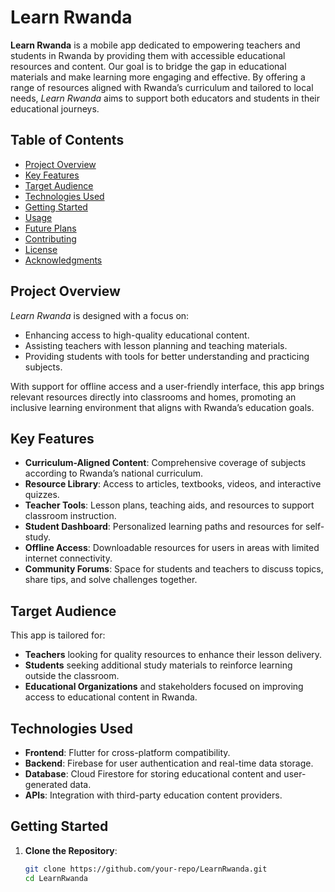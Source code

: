 # Learn Rwanda

**Learn Rwanda** is a mobile app dedicated to empowering teachers and students in Rwanda by providing them with accessible educational resources and content. Our goal is to bridge the gap in educational materials and make learning more engaging and effective. By offering a range of resources aligned with Rwanda’s curriculum and tailored to local needs, *Learn Rwanda* aims to support both educators and students in their educational journeys.

## Table of Contents
- [Project Overview](#project-overview)
- [Key Features](#key-features)
- [Target Audience](#target-audience)
- [Technologies Used](#technologies-used)
- [Getting Started](#getting-started)
- [Usage](#usage)
- [Future Plans](#future-plans)
- [Contributing](#contributing)
- [License](#license)
- [Acknowledgments](#acknowledgments)

## Project Overview
*Learn Rwanda* is designed with a focus on:
- Enhancing access to high-quality educational content.
- Assisting teachers with lesson planning and teaching materials.
- Providing students with tools for better understanding and practicing subjects.

With support for offline access and a user-friendly interface, this app brings relevant resources directly into classrooms and homes, promoting an inclusive learning environment that aligns with Rwanda’s education goals.

## Key Features
- **Curriculum-Aligned Content**: Comprehensive coverage of subjects according to Rwanda’s national curriculum.
- **Resource Library**: Access to articles, textbooks, videos, and interactive quizzes.
- **Teacher Tools**: Lesson plans, teaching aids, and resources to support classroom instruction.
- **Student Dashboard**: Personalized learning paths and resources for self-study.
- **Offline Access**: Downloadable resources for users in areas with limited internet connectivity.
- **Community Forums**: Space for students and teachers to discuss topics, share tips, and solve challenges together.

## Target Audience
This app is tailored for:
- **Teachers** looking for quality resources to enhance their lesson delivery.
- **Students** seeking additional study materials to reinforce learning outside the classroom.
- **Educational Organizations** and stakeholders focused on improving access to educational content in Rwanda.

## Technologies Used
- **Frontend**: Flutter for cross-platform compatibility.
- **Backend**: Firebase for user authentication and real-time data storage.
- **Database**: Cloud Firestore for storing educational content and user-generated data.
- **APIs**: Integration with third-party education content providers.

## Getting Started
1. **Clone the Repository**:
   ```bash
   git clone https://github.com/your-repo/LearnRwanda.git
   cd LearnRwanda
 